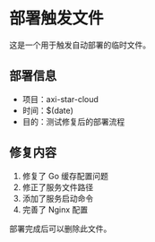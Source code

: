 # 部署触发文件

这是一个用于触发自动部署的临时文件。

## 部署信息
- 项目：axi-star-cloud
- 时间：$(date)
- 目的：测试修复后的部署流程

## 修复内容
1. 修复了 Go 缓存配置问题
2. 修正了服务文件路径
3. 添加了服务启动命令
4. 完善了 Nginx 配置

部署完成后可以删除此文件。 